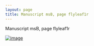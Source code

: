 ```yaml
---
layout: page
title: Manuscript msB, page flyleaf1r
---
```


Manuscript msB, page flyleaf1r

[![image](http://www.homermultitext.org/iipsrv?OBJ=IIP,1.0&FIF=/project/homer/pyramidal/deepzoom/hmt/vbimg/2017a/VBMSFront_cover_page_pasted_down_rectoN_0444.tif&WID=100&CVT=JPEG)](http://www.homermultitext.org/ict2/?urn=urn:cite2:hmt:vbimg.2017a:VBMSFront_cover_page_pasted_down_rectoN_0444)

